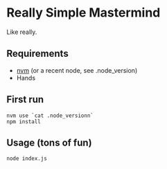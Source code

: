 # Really Simple Mastermind

Like really.

## Requirements

* [nvm][1] (or a recent node, see .node_version)
* Hands

## First run

```
nvm use `cat .node_versionn`
npm install

```

## Usage (tons of fun)

```
node index.js

```

[1]: https://github.com/creationix/nvm